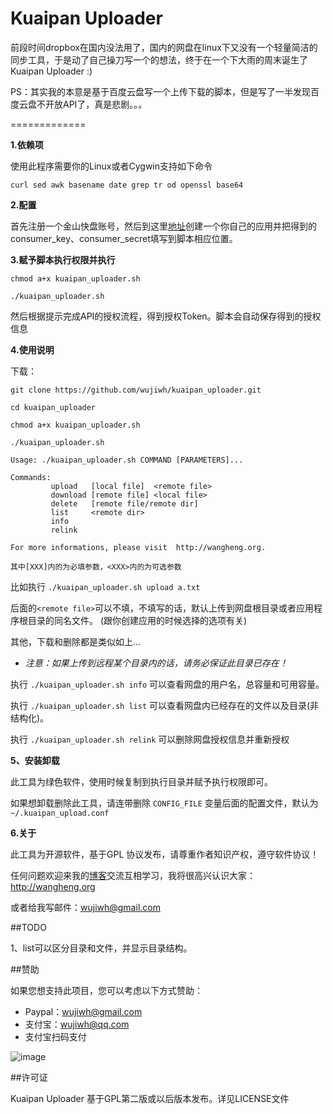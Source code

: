 # Kuaipan Uploader

前段时间dropbox在国内没法用了，国内的网盘在linux下又没有一个轻量简洁的同步工具，于是动了自己操刀写一个的想法，终于在一个下大雨的周末诞生了Kuaipan Uploader :)

PS：其实我的本意是基于百度云盘写一个上传下载的脚本，但是写了一半发现百度云盘不开放API了，真是悲剧。。。

=============

**1.依赖项**

使用此程序需要你的Linux或者Cygwin支持如下命令

`curl sed awk basename date grep tr od openssl base64`



**2.配置**

首先注册一个金山快盘账号，然后到这里[地址](http://www.kuaipan.cn/developers)创建一个你自己的应用并把得到的
consumer_key、consumer_secret填写到脚本相应位置。


**3.赋予脚本执行权限并执行**

`chmod a+x kuaipan_uploader.sh`

`./kuaipan_uploader.sh`

然后根据提示完成API的授权流程，得到授权Token。脚本会自动保存得到的授权信息



**4.使用说明**

下载：

 `git clone https://github.com/wujiwh/kuaipan_uploader.git`
 
 `cd kuaipan_uploader`
 
 `chmod a+x kuaipan_uploader.sh`
 
 `./kuaipan_uploader.sh`
 

	Usage: ./kuaipan_uploader.sh COMMAND [PARAMETERS]...

	Commands:
	         upload   [local file]  <remote file>
	         download [remote file] <local file>
	         delete   [remote file/remote dir]
	         list     <remote dir>
	         info
	         relink

	For more informations, please visit  http://wangheng.org.


`其中[XXX]内的为必填参数，<XXX>内的为可选参数`

比如执行 `./kuaipan_uploader.sh upload a.txt`

后面的`<remote file>`可以不填，不填写的话，默认上传到网盘根目录或者应用程序根目录的同名文件。
(跟你创建应用的时候选择的选项有关)

其他，下载和删除都是类似如上...

- *注意：如果上传到远程某个目录内的话，请务必保证此目录已存在！*

执行 `./kuaipan_uploader.sh info` 可以查看网盘的用户名，总容量和可用容量。

执行 `./kuaipan_uploader.sh list` 可以查看网盘内已经存在的文件以及目录(非结构化)。

执行 `./kuaipan_uploader.sh relink` 可以删除网盘授权信息并重新授权


**5、安装卸载**

此工具为绿色软件，使用时候复制到执行目录并赋予执行权限即可。

如果想卸载删除此工具，请连带删除 `CONFIG_FILE` 变量后面的配置文件，默认为 `~/.kuaipan_upload.conf`


**6.关于**

此工具为开源软件，基于GPL 协议发布，请尊重作者知识产权，遵守软件协议！

任何问题欢迎来我的[博客](http://wangheng.org)交流互相学习，我将很高兴认识大家：http://wangheng.org

或者给我写邮件：wujiwh@gmail.com 


##TODO

1、list可以区分目录和文件，并显示目录结构。


##赞助

如果您想支持此项目，您可以考虑以下方式赞助：

- Paypal：wujiwh@gmail.com
- 支付宝：wujiwh@qq.com
- 支付宝扫码支付

![image](http://wangheng.org/images/alipay2me.png "alipay")


##许可证

Kuaipan Uploader 基于GPL第二版或以后版本发布。详见LICENSE文件
